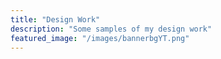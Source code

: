 ```yaml
---
title: "Design Work"
description: "Some samples of my design work"
featured_image: "/images/bannerbgYT.png"
---
```


